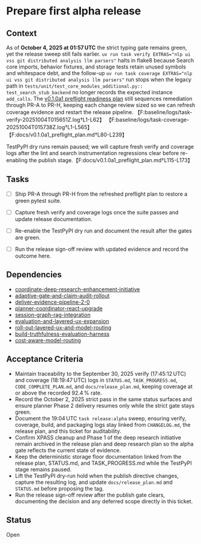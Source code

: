 # Prepare first alpha release

## Context
As of **October 4, 2025 at 01:57 UTC** the strict typing gate remains green,
yet the release sweep still fails earlier. `uv run task verify
EXTRAS="nlp ui vss git distributed analysis llm parsers"` halts in flake8
because Search core imports, behavior fixtures, and storage tests retain
unused symbols and whitespace debt, and the follow-up `uv run task coverage
EXTRAS="nlp ui vss git distributed analysis llm parsers"` run stops when the
legacy path in `tests/unit/test_core_modules_additional.py::
test_search_stub_backend` no longer records the expected instance
`add_calls`. The
[v0.1.0a1 preflight readiness plan](../docs/v0.1.0a1_preflight_plan.md)
still sequences remediation through PR-A to PR-H, keeping each change review
sized so we can refresh coverage evidence and restart the release pipeline.
【F:baseline/logs/task-verify-20251004T015651Z.log†L1-L62】
【F:baseline/logs/task-coverage-20251004T015738Z.log†L1-L565】
【F:docs/v0.1.0a1_preflight_plan.md†L80-L239】

TestPyPI dry runs remain paused; we will capture fresh verify and coverage logs
after the lint and search instrumentation regressions clear before re-enabling
the publish stage.【F:docs/v0.1.0a1_preflight_plan.md†L115-L173】

## Tasks
- [ ] Ship PR-A through PR-H from the refreshed preflight plan to restore a
  green pytest suite.
- [ ] Capture fresh verify and coverage logs once the suite passes and update
  release documentation.
- [ ] Re-enable the TestPyPI dry run and document the result after the
  gates are green.
- [ ] Run the release sign-off review with updated evidence and record
  the outcome here.


## Dependencies
- [coordinate-deep-research-enhancement-initiative](coordinate-deep-research-enhancement-initiative.md)
- [adaptive-gate-and-claim-audit-rollout](adaptive-gate-and-claim-audit-rollout.md)
- [deliver-evidence-pipeline-2-0](deliver-evidence-pipeline-2-0.md)
- [planner-coordinator-react-upgrade](planner-coordinator-react-upgrade.md)
- [session-graph-rag-integration](session-graph-rag-integration.md)
- [evaluation-and-layered-ux-expansion](evaluation-and-layered-ux-expansion.md)
- [roll-out-layered-ux-and-model-routing](roll-out-layered-ux-and-model-routing.md)
- [build-truthfulness-evaluation-harness](build-truthfulness-evaluation-harness.md)
- [cost-aware-model-routing](cost-aware-model-routing.md)

## Acceptance Criteria
- Maintain traceability to the September 30, 2025 verify (17:45:12 UTC) and
  coverage (18:19:47 UTC) logs in `STATUS.md`, `TASK_PROGRESS.md`,
  `CODE_COMPLETE_PLAN.md`, and `docs/release_plan.md`, keeping coverage at or
  above the recorded 92.4 % rate.
- Record the October 2, 2025 strict pass in the same status surfaces and ensure
  planner Phase 2 delivery resumes only while the strict gate stays green.
- Document the 19:04 UTC `task release:alpha` sweep, ensuring verify, coverage,
  build, and packaging logs stay linked from `CHANGELOG.md`, the release plan,
  and this ticket for auditability.
- Confirm XPASS cleanup and Phase 1 of the deep research initiative remain
  archived in the release plan and deep research plan so the alpha gate reflects
  the current state of evidence.
- Keep the deterministic storage floor documentation linked from the release
  plan, STATUS.md, and TASK_PROGRESS.md while the TestPyPI stage remains
  paused.
- Lift the TestPyPI dry-run hold when the publish directive changes, capture the
  resulting log, and update `docs/release_plan.md` and `STATUS.md` before
  proposing the tag.
- Run the release sign-off review after the publish gate clears, documenting the
  decision and any deferred scope directly in this ticket.

## Status
Open
